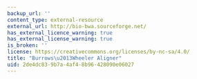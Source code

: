 ```yaml
---
backup_url: ''
content_type: external-resource
external_url: http://bio-bwa.sourceforge.net/
has_external_licence_warning: true
has_external_license_warning: true
is_broken: ''
license: https://creativecommons.org/licenses/by-nc-sa/4.0/
title: "Burrows\u2013Wheeler Aligner"
uid: 2de4dc83-9b7a-4af4-8b96-428090e06027
---
```

